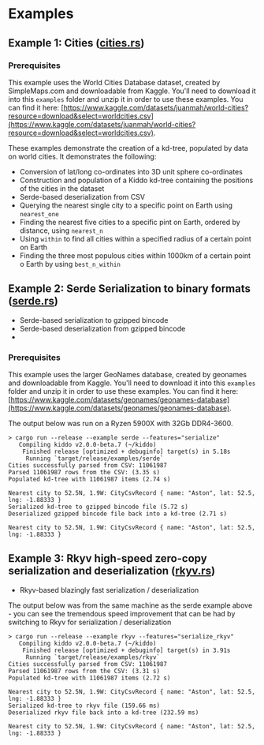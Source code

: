 # Examples

## Example 1: Cities ([cities.rs](./cities.rs))

### Prerequisites

This example uses the World Cities Database dataset, created by SimpleMaps.com and downloadable from Kaggle. You'll need to download it into this `examples` folder and unzip it in order to use these examples. You can find it here: [https://www.kaggle.com/datasets/juanmah/world-cities?resource=download&select=worldcities.csv](https://www.kaggle.com/datasets/juanmah/world-cities?resource=download&select=worldcities.csv).

These examples demonstrate the creation of a kd-tree, populated by data on world cities. It demonstrates the following:

* Conversion of lat/long co-ordinates into 3D unit sphere co-ordinates
* Construction and population of a Kiddo kd-tree containing the positions of the cities in the dataset
* Serde-based deserialization from CSV
* Querying the nearest single city to a specific point on Earth using `nearest_one`
* Finding the nearest five cities to a specific pint on Earth, ordered by distance, using `nearest_n`
* Using `within` to find all cities within a specified radius of a certain point on Earth
* Finding the three most populous cities within 1000km of a certain point o Earth by using `best_n_within`


## Example 2: Serde Serialization to binary formats ([serde.rs](./serde.rs))

* Serde-based serialization to gzipped bincode
* Serde-based deserialization from gzipped bincode
* 
### Prerequisites

This example uses the larger GeoNames database, created by geonames and downloadable from Kaggle. You'll need to download it into this `examples` folder and unzip it in order to use these examples. You can find it here: [https://www.kaggle.com/datasets/geonames/geonames-database](https://www.kaggle.com/datasets/geonames/geonames-database).

The output below was run on a Ryzen 5900X with 32Gb DDR4-3600.

```
> cargo run --release --example serde --features="serialize"
   Compiling kiddo v2.0.0-beta.7 (~/kiddo)
    Finished release [optimized + debuginfo] target(s) in 5.18s
     Running `target/release/examples/serde`
Cities successfully parsed from CSV: 11061987
Parsed 11061987 rows from the CSV: (3.35 s)
Populated kd-tree with 11061987 items (2.74 s)

Nearest city to 52.5N, 1.9W: CityCsvRecord { name: "Aston", lat: 52.5, lng: -1.88333 }
Serialized kd-tree to gzipped bincode file (5.72 s)
Deserialized gzipped bincode file back into a kd-tree (2.71 s)

Nearest city to 52.5N, 1.9W: CityCsvRecord { name: "Aston", lat: 52.5, lng: -1.88333 }
```


## Example 3: Rkyv high-speed zero-copy serialization and deserialization ([rkyv.rs](./rkyv.rs))

* Rkyv-based blazingly fast serialization / deserialization

The output below was from the same machine as the serde example above - 
you can see the tremendous speed improvement that can be had by switching to
Rkyv for serialization / deserialization

```
> cargo run --release --example rkyv --features="serialize_rkyv"
   Compiling kiddo v2.0.0-beta.7 (~/kiddo)
    Finished release [optimized + debuginfo] target(s) in 3.91s
     Running `target/release/examples/rkyv`
Cities successfully parsed from CSV: 11061987
Parsed 11061987 rows from the CSV: (3.31 s)
Populated kd-tree with 11061987 items (2.72 s)

Nearest city to 52.5N, 1.9W: CityCsvRecord { name: "Aston", lat: 52.5, lng: -1.88333 }
Serialized kd-tree to rkyv file (159.66 ms)
Deserialized rkyv file back into a kd-tree (232.59 ms)

Nearest city to 52.5N, 1.9W: CityCsvRecord { name: "Aston", lat: 52.5, lng: -1.88333 }
```
